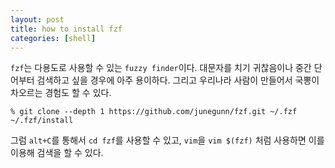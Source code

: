 ```yaml
---
layout: post
title: how to install fzf
categories: [shell]
---
```


`fzf`는 다용도로 사용할 수 있는 `fuzzy finder`이다. 대문자를 치기 귀찮음이나 중간 단어부터 검색하고 싶을 경우에 아주 용이하다. 그리고 우리나라 사람이 만들어서 국뽕이 차오르는 경험도 할 수 있다.

```
% git clone --depth 1 https://github.com/junegunn/fzf.git ~/.fzf
~/.fzf/install
```

그럼 `alt+C`를 통해서 `cd fzf`를 사용할 수 있고, `vim`을 `vim $(fzf)` 처럼 사용하면 이를 이용해 검색을 할 수 있다.
